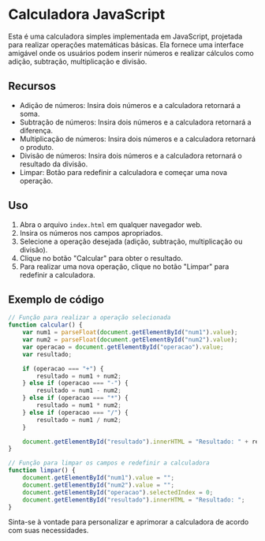# Calculadora JavaScript

Esta é uma calculadora simples implementada em JavaScript, projetada para realizar operações matemáticas básicas. Ela fornece uma interface amigável onde os usuários podem inserir números e realizar cálculos como adição, subtração, multiplicação e divisão.

## Recursos

- Adição de números: Insira dois números e a calculadora retornará a soma.
- Subtração de números: Insira dois números e a calculadora retornará a diferença.
- Multiplicação de números: Insira dois números e a calculadora retornará o produto.
- Divisão de números: Insira dois números e a calculadora retornará o resultado da divisão.
- Limpar: Botão para redefinir a calculadora e começar uma nova operação.

## Uso

1. Abra o arquivo `index.html` em qualquer navegador web.
2. Insira os números nos campos apropriados.
3. Selecione a operação desejada (adição, subtração, multiplicação ou divisão).
4. Clique no botão "Calcular" para obter o resultado.
5. Para realizar uma nova operação, clique no botão "Limpar" para redefinir a calculadora.

## Exemplo de código

```javascript
// Função para realizar a operação selecionada
function calcular() {
    var num1 = parseFloat(document.getElementById("num1").value);
    var num2 = parseFloat(document.getElementById("num2").value);
    var operacao = document.getElementById("operacao").value;
    var resultado;

    if (operacao === "+") {
        resultado = num1 + num2;
    } else if (operacao === "-") {
        resultado = num1 - num2;
    } else if (operacao === "*") {
        resultado = num1 * num2;
    } else if (operacao === "/") {
        resultado = num1 / num2;
    }

    document.getElementById("resultado").innerHTML = "Resultado: " + resultado;
}

// Função para limpar os campos e redefinir a calculadora
function limpar() {
    document.getElementById("num1").value = "";
    document.getElementById("num2").value = "";
    document.getElementById("operacao").selectedIndex = 0;
    document.getElementById("resultado").innerHTML = "Resultado: ";
}
```

Sinta-se à vontade para personalizar e aprimorar a calculadora de acordo com suas necessidades.